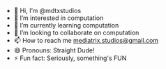 - 👋 Hi, I’m @mdtxstudios
- 👀 I’m interested in computation
- 🌱 I’m currently learning computation
- 💞️ I’m looking to collaborate on computation
- 📫 How to reach me mediatrix.studios@gmail.com
- 😄 Pronouns: Straight Dude!
- ⚡ Fun fact: Seriously, something's FUN

<!---
mdtxstudios/mdtxstudios is a ✨ special ✨ repository because its `README.md` (this file) appears on your GitHub profile.
You can click the Preview link to take a look at your changes.
--->
